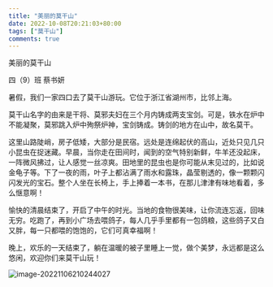 ```yaml
---
title: "美丽的莫干山"
date: 2022-10-08T20:21:03+80:00
tags: ["莫干山"]
comments: true
---
```


美丽的莫干山

四（9）班 蔡书妍

暑假，我们一家四口去了莫干山游玩。它位于浙江省湖州市，比邻上海。

莫干山名字的由来是干将、莫邪夫妇在三个月内铸成两支宝剑。可是，铁水在炉中不能凝聚，莫邪跳入炉中殉祭炉神，宝剑铸成。铸剑的地方在山中，故名莫干。

这里山路陡峭，房子低矮，大部分是民宿。远处是连绵起伏的高山，近处只见几只小昆虫在捉迷藏。早晨，当你走在田间时，闻到的空气特别新鲜，牛羊还没起床，一阵微风拂过，让人感觉一丝凉爽。田地里的昆虫也是你可能从末见过的，比如说金龟子等。下了一夜的雨，叶子上都沾满了雨水和露珠，晶莹剔透的，像一颗颗闪闪发光的宝石。整个人坐在长椅上，手上捧着一本书，在那儿津津有味地看着，多么惬意啊！

愉快的清晨结束了，开启了中午的时光。当地的食物很美味，让你流连忘返，回味无穷。吃跑了，再到小广场去喂鸽子，每人几乎手里都有一包鸽粮，这些鸽子又白又胖，每一只都喂的饱饱的，它们可真幸福啊！

晚上，欢乐的一天结束了，躺在温暖的被子里睡上一觉，做个美梦，永远都是这么悠闲，欢迎你们来莫干山玩！



![image-20221106210244027](https://static.fifsky.com/upload/20221106/image-20221106210244027.png)
